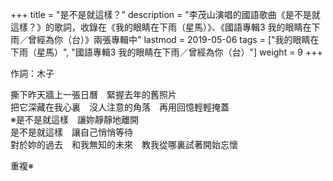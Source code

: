 +++
title = "是不是就這樣？"
description = "李茂山演唱的國語歌曲《是不是就這樣？》的歌詞，收錄在《我的眼睛在下雨（星馬）》、《國語專輯3 我的眼睛在下雨／曾經為你（台）》兩張專輯中"
lastmod = 2019-05-06
tags = ["我的眼睛在下雨（星馬）", "國語專輯3 我的眼睛在下雨／曾經為你（台）"]
weight = 9
+++

作詞：木子

撕下昨天牆上一張日曆　緊握去年的舊照片  
把它深藏在我心裏　沒人注意的角落　再用回憶輕輕掩蓋  
※是不是就這樣　讓妳靜靜地離開  
是不是就這樣　讓自己悄悄等待  
對於妳的過去　和我無知的未來　教我從哪裏試著開始忘懷  

重複※